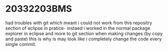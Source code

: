 # 20332203BMS

had troubles with git which meant i could not work from this repositry section of eclipse in pratice- instaed i worked in the normal package explorer in
eclipse and more to git section when making changes (by copy and paste) this is why is may look like i completely change the code every single commit.
